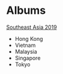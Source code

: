 # Albums

[Southeast Asia 2019](https://photos.app.goo.gl/ELM5cMthzzruDyDq9)
* Hong Kong
* Vietnam
* Malaysia
* Singapore
* Tokyo
